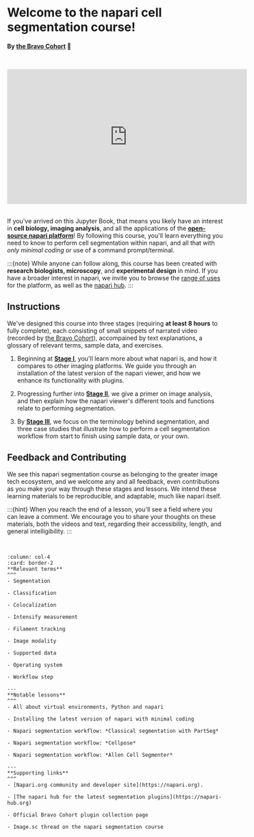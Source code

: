 # Welcome to the napari cell segmentation course!

**By [the Bravo Cohort](https://chanzuckerberg.com/science/programs-resources/imaging/) 🔬**

<br><center><iframe width="560" height="315" src="https://www.youtube.com/embed/VXdFOcBCto4" title="YouTube video player" frameborder="0" allow="accelerometer; autoplay; clipboard-write; encrypted-media; gyroscope; picture-in-picture" allowfullscreen></iframe></center> <br>

If you've arrived on this Jupyter Book, that means you likely have an interest in **cell biology, imaging analysis**, and all the applications of the [**open-source napari platform**](https://www.napari.org)! By following this course, you'll learn everything you need to know to perform cell segmentation within napari, and all that with *only minimal coding* or use of a command prompt/terminal. 

:::{note}
While anyone can follow along, this course has been created with **research biologists, microscopy**, and **experimental design** in mind. If you have a broader interest in napari, we invite you to browse the [range of uses](https://www.napari.org/gallery.html) for the platform, as well as the [napari hub](https://www.napari-hub.com).
:::

## Instructions

We've designed this course into three stages (requiring **at least 8 hours** to fully complete), each consisting of small snippets of narrated video (recorded by [the Bravo Cohort](preface/landing.md)), accompained by text explanations, a glossary of relevant terms, sample data, and exercises. 

1. Beginning at **[Stage I](onboard/landing.md)**, you'll learn more about what napari is, and how it compares to other imaging platforms. We guide you through an installation of the latest version of the napari viewer, and how we enhance its functionality with plugins.  

2. Progressing further into **[Stage II](primer/landing.md)**, we give a primer on image analysis, and then explain how the napari viewer's different tools and functions relate to performing segmentation.  

3. By **[Stage III](workflow/landing.md)**, we focus on the terminology behind segmentation, and three case studies that illustrate how to perform a cell segmentation workflow from start to finish using sample data, or your own.  

## Feedback and Contributing

We see this napari segmentation course as belonging to the greater image tech ecosystem, and we welcome any and all feedback, even contributions as you make your way through these stages and lessons. We intend these learning materials to be reproducible, and adaptable, much like napari itself. 

:::{hint}
When you reach the end of a lesson, you'll see a field where you can leave a comment. We encourage you to share your thoughts on these materials, both the videos and text, regarding their accessibility, length, and general intelligibility. 
:::
 
<br>

````{panels}
:column: col-4
:card: border-2
**Relevant terms**
^^^
- Segmentation 
  
- Classification
  
- Colocalization
  
- Intensify measurement
  
- Filament tracking
  
- Image modality
  
- Supported data
  
- Operating system
  
- Workflow step
  
---
**Notable lessons**
^^^
- All about virtual environments, Python and napari
  
- Installing the latest version of napari with minimal coding

- Napari segmentation workflow: *Classical segmentation with PartSeg*
  
- Napari segmentation workflow: *Cellpose*
  
- Napari segmentation workflow: *Allen Cell Segmenter*
  
---
**Supporting links**
^^^
- [Napari.org community and developer site](https://napari.org).
 
- [The napari hub for the latest segmentation plugins](https://napari-hub.org)
 
- Official Bravo Cohort plugin collection page
  
- Image.sc thread on the napari segmentation course

````


